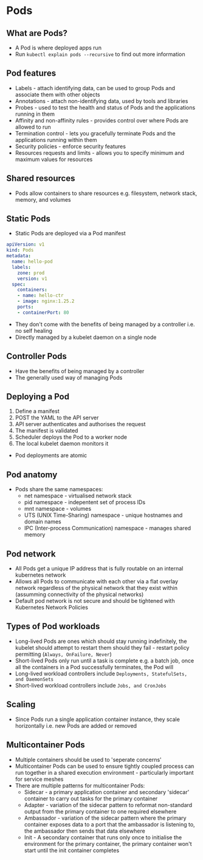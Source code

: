 # Pods

## What are Pods?

* A Pod is where deployed apps run
* Run `kubectl explain pods --recursive` to find out more information

## Pod features

* Labels - attach identifying data, can be used to group Pods and
  associate them with other objects
* Annotations - attach non-identifying data, used by tools and libraries
* Probes - used to test the health and status of Pods and the
  applications running in them
* Affinity and non-affinity rules - provides control over where Pods are
  allowed to run
* Termination control - lets you gracefully terminate Pods and the
  applications running within them
* Security policies - enforce security features
* Resources requests and limits - allows you to specify minimum and
  maximum values for resources

## Shared resources

* Pods allow containers to share resources e.g. filesystem, network
  stack, memory, and volumes

## Static Pods

* Static Pods are deployed via a Pod manifest
```yaml
apiVersion: v1
kind: Pods
metadata:
  name: hello-pod
  labels:
    zone: prod
    version: v1
  spec:
    containers:
    - name: hello-ctr
    - image: nginx:1.25.2
    ports:
    - containerPort: 80
```
* They don't come with the benefits of being managed by a controller
  i.e. no self healing
* Directly managed by a kubelet daemon on a single node

## Controller Pods

* Have the benefits of being managed by a controller
* The generally used way of managing Pods

## Deploying a Pod

1. Define a manifest
1. POST the YAML to the API server
1. API server authenticates and authorises the request
1. The manifest is validated
1. Scheduler deploys the Pod to a worker node
1. The local kubelet daemon monitors it
* Pod deployments are atomic

## Pod anatomy

* Pods share the same namespaces:
  * net namespace - virtualised network stack
  * pid namespace - indepentent set of process IDs
  * mnt namespace - volumes
  * UTS (UNIX Time-Sharing) namespace - unique hostnames and domain
    names
  * IPC (Inter-process Communication) namespace - manages shared memory

## Pod network

* All Pods get a unique IP address that is fully routable on an internal
  kubernetes network
* Allows all Pods to communicate with each other via a flat overlay
  network regardless of the physical network that they exist within
  (assumming connectivity of the physical networks)
* Default pod network is not secure and should be tightened with
  Kubernetes Network Policies

## Types of Pod workloads

* Long-lived Pods are ones which should stay running indefinitely, the
  kubelet should attempt to restart them should they fail - restart
  policy permitting (`Always, OnFailure, Never`)
* Short-lived Pods only run until a task is complete e.g. a batch job,
  once all the containers in a Pod successfully terminates, the Pod will
* Long-lived workload controllers include `Deployments, StatefulSets,
  and DaemonSets`
* Short-lived workload controllers include `Jobs, and CronJobs`

## Scaling

* Since Pods run a single application container instance, they scale
  horizontally i.e. new Pods are added or removed

## Multicontainer Pods

* Multiple containers should be used to 'seperate concerns'
* Multicontainer Pods can be used to ensure tightly coupled process can
  run together in a shared execution environment - particularly
  important for service meshes
* There are multiple patterns for multicontainer Pods:
  * Sidecar - a primary application container and secondary 'sidecar'
    container to carry out tasks for the primary container
  * Adapter - variation of the sidecar pattern to reformat non-standard
    output from the primary container to one required elsewhere
  * Ambassador - variation of the sidecar pattern where the primary
    container exposes data to a port that the ambassador is listening
    to, the ambassador then sends that data elsewhere
  * Init - A secondary container that runs only once to initialise the
    environment for the primary container, the primary container won't
    start until the init container completes
